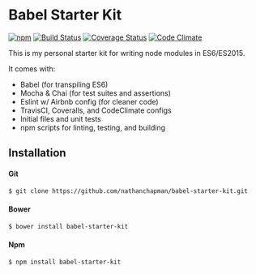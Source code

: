 # Babel Starter Kit
[![npm](https://img.shields.io/npm/v/babel-starter-kit.svg)](https://www.npmjs.com/package/babel-starter-kit) [![Build Status](https://travis-ci.org/nathanchapman/babel-starter-kit.svg?branch=master)](https://travis-ci.org/nathanchapman/babel-starter-kit) [![Coverage Status](https://coveralls.io/repos/github/nathanchapman/babel-starter-kit/badge.svg?branch=master)](https://coveralls.io/github/nathanchapman/babel-starter-kit?branch=master) [![Code Climate](https://codeclimate.com/github/nathanchapman/babel-starter-kit/badges/gpa.svg)](https://codeclimate.com/github/nathanchapman/babel-starter-kit)

This is my personal starter kit for writing node modules in ES6/ES2015.

It comes with:
* Babel (for transpiling ES6)
* Mocha & Chai (for test suites and assertions)
* Eslint w/ Airbnb config (for cleaner code)
* TravisCI, Coveralls, and CodeClimate configs
* Initial files and unit tests
* npm scripts for linting, testing, and building

## Installation
#### Git
```sh
$ git clone https://github.com/nathanchapman/babel-starter-kit.git
```

#### Bower
```sh
$ bower install babel-starter-kit
```

#### Npm
```sh
$ npm install babel-starter-kit
```
